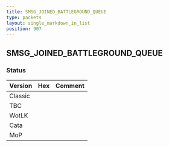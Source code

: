 ```yaml
---
title: SMSG_JOINED_BATTLEGROUND_QUEUE
type: packets
layout: single_markdown_in_list
position: 907
---
```


## SMSG_JOINED_BATTLEGROUND_QUEUE

### Status

Version    | Hex        | Comment
---------- | ---------- | ---------- 
Classic    |            |
TBC        |            |
WotLK      |            |
Cata       |            |
MoP        |            |